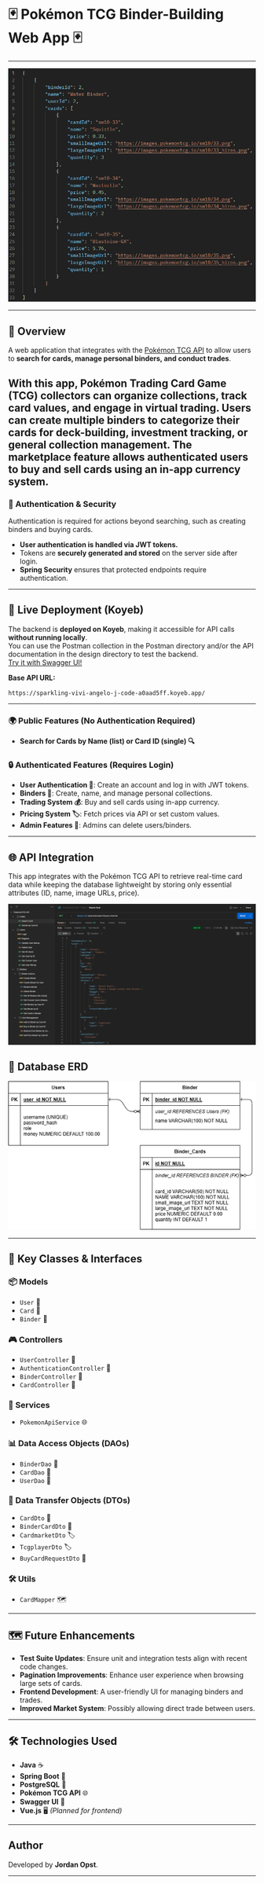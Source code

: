 # 🃏 Pokémon TCG Binder-Building Web App 🃏

---

![Example Binder View in JSON](docs/screenshots/Binder%20View.png)

---
## 📖 Overview
A web application that integrates with the [Pokémon TCG API](https://pokemontcg.io/) to allow users to **search for cards, manage personal binders, and conduct trades**.

With this app, Pokémon Trading Card Game (TCG) collectors can **organize collections, track card values, and engage in virtual trading**.
Users can create multiple binders to categorize their cards for deck-building, investment tracking, or general collection management.
The marketplace feature allows authenticated users to buy and sell cards using an **in-app currency system**.
---
### 🔐 Authentication & Security
Authentication is required for actions beyond searching, such as creating binders and buying cards.
- **User authentication is handled via JWT tokens.**
- Tokens are **securely generated and stored** on the server side after login.
- **Spring Security** ensures that protected endpoints require authentication.
---
## 🚀 Live Deployment (Koyeb)
The backend is **deployed on Koyeb**, making it accessible for API calls **without running locally**.  
You can use the Postman collection in the Postman directory and/or the API documentation in the design directory to test the backend.  
[Try it with Swagger UI!](https://sparkling-vivi-angelo-j-code-a0aad5ff.koyeb.app/swagger-ui/index.html)

**Base API URL:**
```plaintext
https://sparkling-vivi-angelo-j-code-a0aad5ff.koyeb.app/
```
---
### 🌍 Public Features (No Authentication Required)
- **Search for Cards by Name (list) or Card ID (single) 🔍**

### 🔒 Authenticated Features (Requires Login)
- **User Authentication 🔐**: Create an account and log in with JWT tokens.
- **Binders 📂**: Create, name, and manage personal collections.
- **Trading System 💰**: Buy and sell cards using in-app currency.
- **Pricing System 🏷️**: Fetch prices via API or set custom values.
- **Admin Features 👀**: Admins can delete users/binders.
---
## 🌐 API Integration
This app integrates with the Pokémon TCG API to retrieve real-time card data while keeping the
database lightweight by storing only essential attributes (ID, name, image URLs, price).

![Example Postman View With Requests](docs/screenshots/Postman%20View.png)

## 💾 Database ERD
![Database ERD](database/PokemonTcgWebAppErd.png)

---
## 🎯 Key Classes & Interfaces
### 📦 Models
- `User` 👤
- `Card` 🎴
- `Binder` 📂

### 🎮 Controllers ###
- `UserController` 👥
- `AuthenticationController` 🔑
- `BinderController` 📂
- `CardController` 🎴

### 🔧 Services
- `PokemonApiService` 🌐

### 📊 Data Access Objects (DAOs)
- `BinderDao` 📂
- `CardDao` 🎴
- `UserDao` 👤

### 📜 Data Transfer Objects (DTOs)
- `CardDto` 🎴
- `BinderCardDto` 📂
- `CardmarketDto` 🏷️
- `TcgplayerDto` 🏷️
- `BuyCardRequestDto` 🛒

### 🛠️ Utils
- `CardMapper` 🗺️


---
## 🗺️ Future Enhancements
- **Test Suite Updates**: Ensure unit and integration tests align with recent code changes.
- **Pagination Improvements**: Enhance user experience when browsing large sets of cards.
- **Frontend Development**: A user-friendly UI for managing binders and trades.
- **Improved Market System**: Possibly allowing direct trade between users.
---
## 🛠️ Technologies Used
- **Java** ☕
- **Spring Boot** 🌱
- **PostgreSQL** 🐘
- **Pokémon TCG API** 🌐
- **Swagger UI** 📜
- **Vue.js** 🖥️ *(Planned for frontend)*
---
## Author
Developed by **Jordan Opst**.

---

